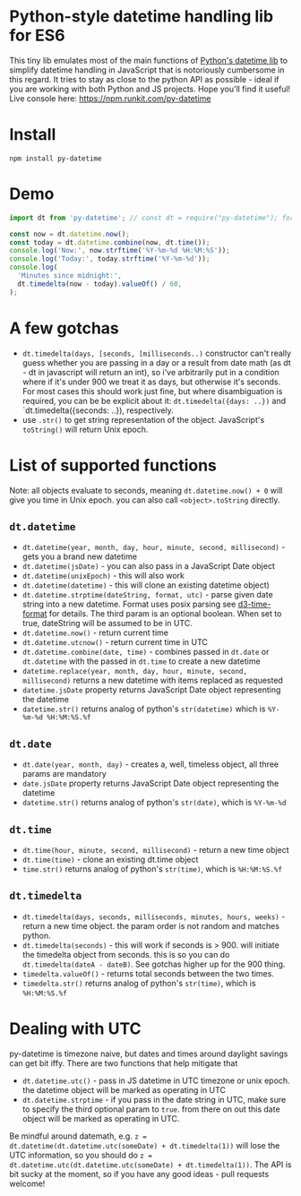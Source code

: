 # Python-style datetime handling lib for ES6

This tiny lib emulates most of the main functions of [Python's datetime lib](https://docs.python.org/3.12/library/datetime.html) to simplify datetime handling in JavaScript that is notoriously cumbersome in this regard.
It tries to stay as close to the python API as possible - ideal if you are working with both Python and JS projects.
Hope you'll find it useful!
Live console here: https://npm.runkit.com/py-datetime

# Install

`npm install py-datetime`

# Demo

```javascript
import dt from 'py-datetime'; // const dt = require("py-datetime"); for node imports

const now = dt.datetime.now();
const today = dt.datetime.combine(now, dt.time());
console.log('Now:', now.strftime('%Y-%m-%d %H:%M:%S'));
console.log('Today:', today.strftime('%Y-%m-%d'));
console.log(
  'Minutes since midnight:',
  dt.timedelta(now - today).valueOf() / 60,
);
```

# A few gotchas

- `dt.timedelta(days, [seconds, [milliseconds..)` constructor can't really guess whether you are passing in a day or a result
  from date math (as dt - dt in javascript will return an int), so i've arbitrarily put in a condition where if it's under
  900 we treat it as days, but otherwise it's seconds. For most cases this should work just fine, but
  where disambiguation is required, you can be be explicit about it: `dt.timedelta({days: ..})` and
  `dt.timedelta({seconds: ..}), respectively.
- use `.str()` to get string representation of the object. JavaScript's `toString()` will return Unix epoch.

# List of supported functions

Note: all objects evaluate to seconds, meaning `dt.datetime.now() + 0` will give you time in Unix epoch. you can also call
`<object>.toString` directly.

## `dt.datetime`

- `dt.datetime(year, month, day, hour, minute, second, millisecond)` - gets you a brand new datetime
- `dt.datetime(jsDate)` - you can also pass in a JavaScript Date object
- `dt.datetime(unixEpoch)` - this will also work
- `dt.datetime(datetime)` - this will clone an existing datetime object)
- `dt.datetime.strptime(dateString, format, utc)` - parse given date string into a new datetime. Format uses posix parsing
  see [d3-time-format](https://github.com/d3/d3-time-format#locale_format) for details. The third param is an optional
  boolean. When set to true, dateString will be assumed to be in UTC.
- `dt.datetime.now()` - return current time
- `dt.datetime.utcnow()` - return current time in UTC
- `dt.datetime.combine(date, time)` - combines passed in `dt.date` or `dt.datetime` with the passed in `dt.time` to create a new datetime
- `datetime.replace(year, month, day, hour, minute, second, millisecond)` returns a new datetime with items replaced as requested
- `datetime.jsDate` property returns JavaScript Date object representing the datetime
- `datetime.str()` returns analog of python's `str(datetime)` which is `%Y-%m-%d %H:%M:%S.%f`

## `dt.date`

- `dt.date(year, month, day)` - creates a, well, timeless object, all three params are mandatory
- `date.jsDate` property returns JavaScript Date object representing the datetime
- `datetime.str()` returns analog of python's `str(date)`, which is `%Y-%m-%d`

## `dt.time`

- `dt.time(hour, minute, second, millisecond)` - return a new time object
- `dt.time(time)` - clone an existing dt.time object
- `time.str()` returns analog of python's `str(time)`, which is `%H:%M:%S.%f`

## `dt.timedelta`

- `dt.timedelta(days, seconds, milliseconds, minutes, hours, weeks)` - return a new time object. the param order is not random
  and matches python.
- `dt.timedelta(seconds)` - this will work if seconds is > 900. will initiate the timedelta object from seconds. this is so
  you can do `dt.timedelta(dateA - dateB)`. See gotchas higher up for the 900 thing.
- `timedelta.valueOf()` - returns total seconds between the two times.
- `timedelta.str()` returns analog of python's `str(time)`, which is `%H:%M:%S.%f`

# Dealing with UTC

py-datetime is timezone naive, but dates and times around daylight savings can get bit iffy. There are two functions
that help mitigate that

- `dt.datetime.utc()` - pass in JS datetime in UTC timezone or unix epoch. the datetime object will be marked as operating in UTC
- `dt.datetime.strptime` - if you pass in the date string in UTC, make sure to specify the third optional param to `true`.
  from there on out this date object will be marked as operating in UTC.

Be mindful around datemath, e.g. `z = dt.datetime(dt.datetime.utc(someDate) + dt.timedelta(1))` will lose the UTC information, so
you should do `z = dt.datetime.utc(dt.datetime.utc(someDate) + dt.timedelta(1))`.
The API is bit sucky at the moment, so if you have any good ideas - pull requests welcome!
